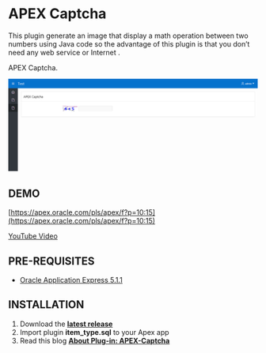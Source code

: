 # APEX Captcha

This plugin generate an image that display a math operation between two numbers using Java  code so the advantage of this plugin is that you don’t need any web service or Internet .


APEX Captcha.

![](https://raw.githubusercontent.com/mortezamashhadi/APEX-Captcha/master/preview.jpg)

## DEMO ##

[https://apex.oracle.com/pls/apex/f?p=10:15](https://apex.oracle.com/pls/apex/f?p=10:15)

[YouTube Video](https://youtu.be/cR)

## PRE-REQUISITES ##

* [Oracle Application Express 5.1.1](https://apex.oracle.com)

## INSTALLATION ##

1. Download the **[latest release](https://github.com/mortezamashhadi/APEX-Captcha/releases/latest)**
2. Import plugin **item_type.sql** to your Apex app
3. Read this blog **[About Plug-in: APEX-Captcha](https://morteza.blogspot/08/apexcaptcha.html#more)**

